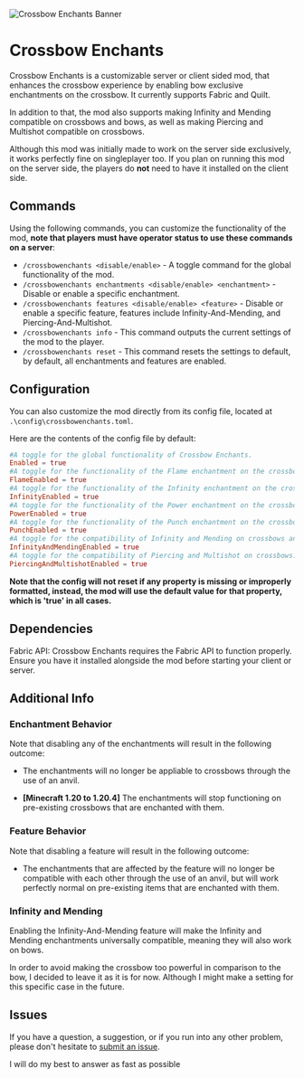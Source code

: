 ![Crossbow Enchants Banner](https://cdn.modrinth.com/data/cached_images/fcddfcc090ddbd42fd62917921734b6634939cc3.png)

# Crossbow Enchants

Crossbow Enchants is a customizable server or client sided mod, that enhances the crossbow experience by enabling bow exclusive enchantments on the crossbow. It currently supports Fabric and Quilt.

In addition to that, the mod also supports making Infinity and Mending compatible on crossbows and bows, as well as making Piercing and Multishot compatible on crossbows.


Although this mod was initially made to work on the server side exclusively, it works perfectly fine on singleplayer too.
If you plan on running this mod on the server side, the players do **not** need to have it installed on the client side.

## Commands
Using the following commands, you can customize the functionality of the mod, **note that players must have operator status to use these commands on a server**:
- `/crossbowenchants <disable/enable>` - A toggle command for the global functionality of the mod.
- `/crossbowenchants enchantments <disable/enable> <enchantment>` - Disable or enable a specific enchantment.
- `/crossbowenchants features <disable/enable> <feature>` - Disable or enable a specific feature, features include Infinity-And-Mending, and Piercing-And-Multishot.
- `/crossbowenchants info` - This command outputs the current settings of the mod to the player.
- `/crossbowenchants reset` - This command resets the settings to default, by default, all enchantments and features are enabled.

## Configuration
You can also customize the mod directly from its config file, located at `.\config\crossbowenchants.toml`.

Here are the contents of the config file by default:
```toml
#A toggle for the global functionality of Crossbow Enchants.
Enabled = true
#A toggle for the functionality of the Flame enchantment on the crossbow.
FlameEnabled = true
#A toggle for the functionality of the Infinity enchantment on the crossbow.
InfinityEnabled = true
#A toggle for the functionality of the Power enchantment on the crossbow.
PowerEnabled = true
#A toggle for the functionality of the Punch enchantment on the crossbow.
PunchEnabled = true
#A toggle for the compatibility of Infinity and Mending on crossbows and bows.
InfinityAndMendingEnabled = true
#A toggle for the compatibility of Piercing and Multishot on crossbows.
PiercingAndMultishotEnabled = true
```
**Note that the config will not reset if any property is missing or improperly formatted, instead, the mod will use the default value for that property, which is 'true' in all cases.**

## Dependencies
Fabric API: Crossbow Enchants requires the Fabric API to function properly. Ensure you have it installed alongside the mod before starting your client or server.

## Additional Info
### Enchantment Behavior
Note that disabling any of the enchantments will result in the following outcome:

- The enchantments will no longer be appliable to crossbows through the use of an anvil.

- **[Minecraft 1.20 to 1.20.4]** The enchantments will stop functioning on pre-existing crossbows that are enchanted with them.

### Feature Behavior
Note that disabling a feature will result in the following outcome:

- The enchantments that are affected by the feature will no longer be compatible with each other through the use of an anvil, but will work perfectly normal on pre-existing items that are enchanted with them.

### Infinity and Mending
Enabling the Infinity-And-Mending feature will make the Infinity and Mending enchantments universally compatible, meaning they will also work on bows.

In order to avoid making the crossbow too powerful in comparison to the bow, I decided to leave it as it is for now.
Although I might make a setting for this specific case in the future.

## Issues
If you have a question, a suggestion, or if you run into any other problem, please don't hesitate to [submit an issue](https://github.com/TimVincii/Crossbow-Enchants/issues).

I will do my best to answer as fast as possible
